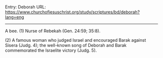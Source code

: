 Entry: Deborah
URL: https://www.churchofjesuschrist.org/study/scriptures/bd/deborah?lang=eng

---

A bee. (1) Nurse of Rebekah (Gen. 24:59; 35:8).

(2) A famous woman who judged Israel and encouraged Barak against Sisera (Judg. 4); the well-known song of Deborah and Barak commemorated the Israelite victory (Judg. 5).
